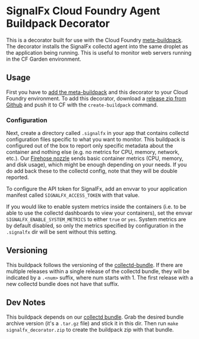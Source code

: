 # SignalFx Cloud Foundry Agent Buildpack Decorator

This is a decorator built for use with the Cloud Foundry
[meta-buildpack](https://github.com/cf-platform-eng/meta-buildpack).  The
decorator installs the SignalFx collectd agent into the same droplet as the
application being running.  This is useful to monitor web servers running in
the CF Garden environment.

## Usage
First you have to [add the
meta-buildpack](https://github.com/cf-platform-eng/meta-buildpack#how-to-install-the-meta-buildpack)
and this decorator to your Cloud Foundry environment.  To add this decorator,
download a [release zip from
Github](https://github.com/signalfx/signalfx-buildpack-decorator/releases) and
push it to CF with the `create-buildpack` command.

### Configuration

Next, create a directory called `.signalfx` in your app that contains collectd
configuration files specific to what you want to monitor.  This buildpack is
configured out of the box to report only specific metadata about the container
and nothing else (e.g. no metrics for CPU, memory, network, etc.).  Our
[Firehose nozzle](https://github.com/signalfx/signalfx-bridge) sends basic
container metrics (CPU, memory, and disk usage), which might be enough
depending on your needs.  If you do add back these to the collectd config, note
that they will be double reported.

To configure the API token for SignalFx, add an envvar to your application
manifest called `SIGNALFX_ACCESS_TOKEN` with that value.

If you would like to enable system metrics inside the containers (i.e. to be
able to use the collectd dashboards to view your containers), set the envvar
`SIGNALFX_ENABLE_SYSTEM_METRICS` to either `true` or `yes`.  System metrics are
by default disabled, so only the metrics specified by configuration in the
`.signalfx` dir will be sent without this setting.

## Versioning
This buildpack follows the versioning of the
[collectd-bundle](https://github.com/signalfx/collectd-build-bundle/).  If
there are multiple releases within a single release of the collectd bundle,
they will be indicated by a `.<num>` suffix, where num starts with 1.  The
first release with a new collectd bundle does not have that suffix.


## Dev Notes
This buildpack depends on our [collectd
bundle](https://github.com/signalfx/collectd-build-bundle).  Grab the desired
bundle archive version (it's a `.tar.gz` file) and stick it in this dir.  Then
run `make signalfx_decorator.zip` to create the buildpack zip with that bundle.
